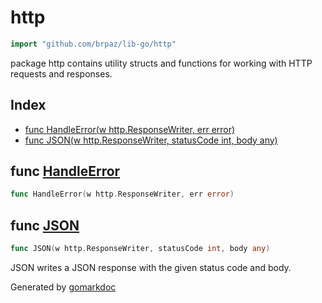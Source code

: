 <!-- Code generated by gomarkdoc. DO NOT EDIT -->

# http

```go
import "github.com/brpaz/lib-go/http"
```

package http contains utility structs and functions for working with HTTP requests and responses.

## Index

- [func HandleError\(w http.ResponseWriter, err error\)](<#HandleError>)
- [func JSON\(w http.ResponseWriter, statusCode int, body any\)](<#JSON>)


<a name="HandleError"></a>
## func [HandleError](<https://github.com/brpaz/lib-go/blob/main/http/response.go#L24>)

```go
func HandleError(w http.ResponseWriter, err error)
```



<a name="JSON"></a>
## func [JSON](<https://github.com/brpaz/lib-go/blob/main/http/response.go#L9>)

```go
func JSON(w http.ResponseWriter, statusCode int, body any)
```

JSON writes a JSON response with the given status code and body.

Generated by [gomarkdoc](<https://github.com/princjef/gomarkdoc>)
